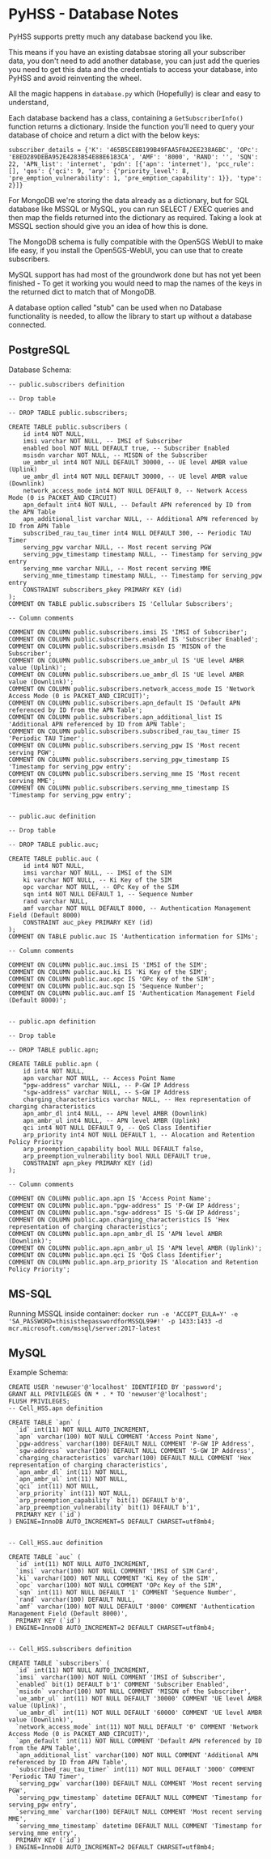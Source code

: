 # PyHSS - Database Notes
PyHSS supports pretty much any database backend you like.

This means if you have an existing databsae storing all your subscriber data, you don't need to add another database, you can just add the queries you need to get this data and the credentials to access your database, into PyHSS and avoid reinventing the wheel.

All the magic happens in ```database.py``` which (Hopefully) is clear and easy to understand,

Each database backend has a class, containing a ```GetSubscriberInfo()``` function returns a dictionary.
Inside the function you'll need to query your database of choice and return a dict with the below keys:
```
subscriber_details = {'K': '465B5CE8B199B49FAA5F0A2EE238A6BC', 'OPc': 'E8ED289DEBA952E4283B54E88E6183CA', 'AMF': '8000', 'RAND': '', 'SQN': 22, 'APN_list': 'internet', 'pdn': [{'apn': 'internet'), 'pcc_rule': [], 'qos': {'qci': 9, 'arp': {'priority_level': 8, 'pre_emption_vulnerability': 1, 'pre_emption_capability': 1}}, 'type': 2}]}
```

For MongoDB we're storing the data already as a dictionary, but for SQL database like MSSQL or MySQL, you can run SELECT / EXEC queries and then map the fields returned into the dictionary as required. Taking a look at MSSQL section should give you an idea of how this is done.

The MongoDB schema is fully compatible with the Open5GS WebUI to make life easy, if you install the Open5GS-WebUI, you can use that to create subscribers.

MySQL support has had most of the groundwork done but has not yet been finished - To get it working you would need to map the names of the keys in the returned dict to match that of MongoDB.

A database option called "stub" can be used when no Database functionality is needed, to allow the library to start up without a database connected.

## PostgreSQL

Database Schema:
```
-- public.subscribers definition

-- Drop table

-- DROP TABLE public.subscribers;

CREATE TABLE public.subscribers (
	id int4 NOT NULL,
	imsi varchar NOT NULL, -- IMSI of Subscriber
	enabled bool NOT NULL DEFAULT true, -- Subscriber Enabled
	msisdn varchar NOT NULL, -- MISDN of the Subscriber
	ue_ambr_ul int4 NOT NULL DEFAULT 30000, -- UE level AMBR value (Uplink)
	ue_ambr_dl int4 NOT NULL DEFAULT 30000, -- UE level AMBR value (Downlink)
	network_access_mode int4 NOT NULL DEFAULT 0, -- Network Access Mode (0 is PACKET_AND_CIRCUIT)
	apn_default int4 NOT NULL, -- Default APN referenced by ID from the APN Table
	apn_additional_list varchar NULL, -- Additional APN referenced by ID from APN Table
	subscribed_rau_tau_timer int4 NULL DEFAULT 300, -- Periodic TAU Timer
	serving_pgw varchar NULL, -- Most recent serving PGW
	serving_pgw_timestamp timestamp NULL, -- Timestamp for serving_pgw entry
	serving_mme varchar NULL, -- Most recent serving MME
	serving_mme_timestamp timestamp NULL, -- Timestamp for serving_pgw entry
	CONSTRAINT subscribers_pkey PRIMARY KEY (id)
);
COMMENT ON TABLE public.subscribers IS 'Cellular Subscribers';

-- Column comments

COMMENT ON COLUMN public.subscribers.imsi IS 'IMSI of Subscriber';
COMMENT ON COLUMN public.subscribers.enabled IS 'Subscriber Enabled';
COMMENT ON COLUMN public.subscribers.msisdn IS 'MISDN of the Subscriber';
COMMENT ON COLUMN public.subscribers.ue_ambr_ul IS 'UE level AMBR value (Uplink)';
COMMENT ON COLUMN public.subscribers.ue_ambr_dl IS 'UE level AMBR value (Downlink)';
COMMENT ON COLUMN public.subscribers.network_access_mode IS 'Network Access Mode (0 is PACKET_AND_CIRCUIT)';
COMMENT ON COLUMN public.subscribers.apn_default IS 'Default APN referenced by ID from the APN Table';
COMMENT ON COLUMN public.subscribers.apn_additional_list IS 'Additional APN referenced by ID from APN Table';
COMMENT ON COLUMN public.subscribers.subscribed_rau_tau_timer IS 'Periodic TAU Timer';
COMMENT ON COLUMN public.subscribers.serving_pgw IS 'Most recent serving PGW';
COMMENT ON COLUMN public.subscribers.serving_pgw_timestamp IS 'Timestamp for serving_pgw entry';
COMMENT ON COLUMN public.subscribers.serving_mme IS 'Most recent serving MME';
COMMENT ON COLUMN public.subscribers.serving_mme_timestamp IS 'Timestamp for serving_pgw entry';


-- public.auc definition

-- Drop table

-- DROP TABLE public.auc;

CREATE TABLE public.auc (
	id int4 NOT NULL,
	imsi varchar NOT NULL, -- IMSI of the SIM
	ki varchar NOT NULL, -- Ki Key of the SIM
	opc varchar NOT NULL, -- OPc Key of the SIM
	sqn int4 NOT NULL DEFAULT 1, -- Sequence Number
	rand varchar NULL,
	amf varchar NOT NULL DEFAULT 8000, -- Authentication Management Field (Default 8000)
	CONSTRAINT auc_pkey PRIMARY KEY (id)
);
COMMENT ON TABLE public.auc IS 'Authentication information for SIMs';

-- Column comments

COMMENT ON COLUMN public.auc.imsi IS 'IMSI of the SIM';
COMMENT ON COLUMN public.auc.ki IS 'Ki Key of the SIM';
COMMENT ON COLUMN public.auc.opc IS 'OPc Key of the SIM';
COMMENT ON COLUMN public.auc.sqn IS 'Sequence Number';
COMMENT ON COLUMN public.auc.amf IS 'Authentication Management Field (Default 8000)';


-- public.apn definition

-- Drop table

-- DROP TABLE public.apn;

CREATE TABLE public.apn (
	id int4 NOT NULL,
	apn varchar NOT NULL, -- Access Point Name
	"pgw-address" varchar NULL, -- P-GW IP Address
	"sgw-address" varchar NULL, -- S-GW IP Address
	charging_characteristics varchar NULL, -- Hex representation of charging characteristics
	apn_ambr_dl int4 NULL, -- APN level AMBR (Downlink)
	apn_ambr_ul int4 NULL, -- APN level AMBR (Uplink)
	qci int4 NOT NULL DEFAULT 9, -- QoS Class Identifier
	arp_priority int4 NOT NULL DEFAULT 1, -- Alocation and Retention Policy Priority
	arp_preemption_capability bool NULL DEFAULT false,
	arp_preemption_vulnerability bool NULL DEFAULT true,
	CONSTRAINT apn_pkey PRIMARY KEY (id)
);

-- Column comments

COMMENT ON COLUMN public.apn.apn IS 'Access Point Name';
COMMENT ON COLUMN public.apn."pgw-address" IS 'P-GW IP Address';
COMMENT ON COLUMN public.apn."sgw-address" IS 'S-GW IP Address';
COMMENT ON COLUMN public.apn.charging_characteristics IS 'Hex representation of charging characteristics';
COMMENT ON COLUMN public.apn.apn_ambr_dl IS 'APN level AMBR (Downlink)';
COMMENT ON COLUMN public.apn.apn_ambr_ul IS 'APN level AMBR (Uplink)';
COMMENT ON COLUMN public.apn.qci IS 'QoS Class Identifier';
COMMENT ON COLUMN public.apn.arp_priority IS 'Alocation and Retention Policy Priority';

```

## MS-SQL
Running MSSQL inside container:
```docker run -e 'ACCEPT_EULA=Y' -e 'SA_PASSWORD=thisisthepasswordforMSSQL99#!' -p 1433:1433 -d mcr.microsoft.com/mssql/server:2017-latest```



## MySQL
Example Schema: 
```
CREATE USER 'newuser'@'localhost' IDENTIFIED BY 'password';
GRANT ALL PRIVILEGES ON * . * TO 'newuser'@'localhost';
FLUSH PRIVILEGES;
-- Cell_HSS.apn definition

CREATE TABLE `apn` (
  `id` int(11) NOT NULL AUTO_INCREMENT,
  `apn` varchar(100) NOT NULL COMMENT 'Access Point Name',
  `pgw-address` varchar(100) DEFAULT NULL COMMENT 'P-GW IP Address',
  `sgw-address` varchar(100) DEFAULT NULL COMMENT 'S-GW IP Address',
  `charging_characteristics` varchar(100) DEFAULT NULL COMMENT 'Hex representation of charging characteristics',
  `apn_ambr_dl` int(11) NOT NULL,
  `apn_ambr_ul` int(11) NOT NULL,
  `qci` int(11) NOT NULL,
  `arp_priority` int(11) NOT NULL,
  `arp_preemption_capability` bit(1) DEFAULT b'0',
  `arp_preemption_vulnerability` bit(1) DEFAULT b'1',
  PRIMARY KEY (`id`)
) ENGINE=InnoDB AUTO_INCREMENT=5 DEFAULT CHARSET=utf8mb4;


-- Cell_HSS.auc definition

CREATE TABLE `auc` (
  `id` int(11) NOT NULL AUTO_INCREMENT,
  `imsi` varchar(100) NOT NULL COMMENT 'IMSI of SIM Card',
  `ki` varchar(100) NOT NULL COMMENT 'Ki Key of the SIM',
  `opc` varchar(100) NOT NULL COMMENT 'OPc Key of the SIM',
  `sqn` int(11) NOT NULL DEFAULT '1' COMMENT 'Sequence Number',
  `rand` varchar(100) DEFAULT NULL,
  `amf` varchar(100) NOT NULL DEFAULT '8000' COMMENT 'Authentication Management Field (Default 8000)',
  PRIMARY KEY (`id`)
) ENGINE=InnoDB AUTO_INCREMENT=2 DEFAULT CHARSET=utf8mb4;


-- Cell_HSS.subscribers definition

CREATE TABLE `subscribers` (
  `id` int(11) NOT NULL AUTO_INCREMENT,
  `imsi` varchar(100) NOT NULL COMMENT 'IMSI of Subscriber',
  `enabled` bit(1) DEFAULT b'1' COMMENT 'Subscriber Enabled',
  `msisdn` varchar(100) NOT NULL COMMENT 'MISDN of the Subscriber',
  `ue_ambr_ul` int(11) NOT NULL DEFAULT '30000' COMMENT 'UE level AMBR value (Uplink)',
  `ue_ambr_dl` int(11) NOT NULL DEFAULT '60000' COMMENT 'UE level AMBR value (Downlink)',
  `network_access_mode` int(11) NOT NULL DEFAULT '0' COMMENT 'Network Access Mode (0 is PACKET_AND_CIRCUIT)',
  `apn_default` int(11) NOT NULL COMMENT 'Default APN referenced by ID from the APN Table',
  `apn_additional_list` varchar(100) NOT NULL COMMENT 'Additional APN referenced by ID from APN Table',
  `subscribed_rau_tau_timer` int(11) NOT NULL DEFAULT '3000' COMMENT 'Periodic TAU Timer',
  `serving_pgw` varchar(100) DEFAULT NULL COMMENT 'Most recent serving PGW',
  `serving_pgw_timestamp` datetime DEFAULT NULL COMMENT 'Timestamp for serving_pgw entry',
  `serving_mme` varchar(100) DEFAULT NULL COMMENT 'Most recent serving MME',
  `serving_mme_timestamp` datetime DEFAULT NULL COMMENT 'Timestamp for serving_mme entry',
  PRIMARY KEY (`id`)
) ENGINE=InnoDB AUTO_INCREMENT=2 DEFAULT CHARSET=utf8mb4;

```